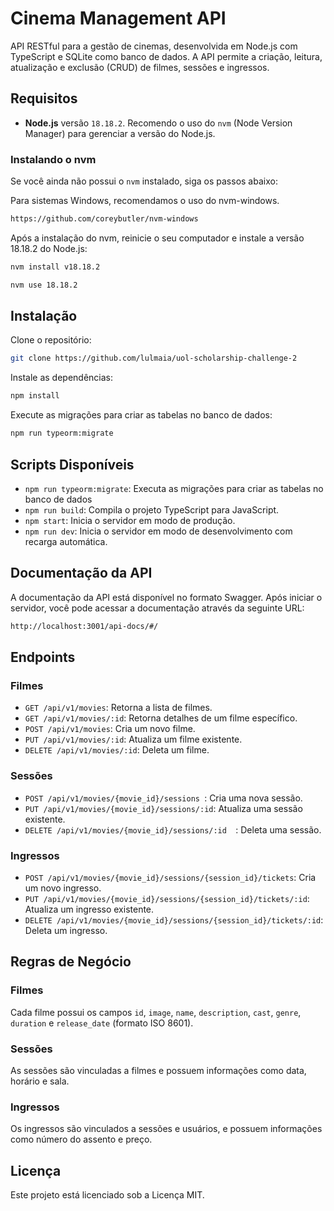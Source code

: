 # Cinema Management API

API RESTful para a gestão de cinemas, desenvolvida em Node.js com TypeScript e SQLite como banco de dados. A API permite a criação, leitura, atualização e exclusão (CRUD) de filmes, sessões e ingressos.

## Requisitos

- **Node.js** versão `18.18.2`. Recomendo o uso do `nvm` (Node Version Manager) para gerenciar a versão do Node.js.

### Instalando o nvm

Se você ainda não possui o `nvm` instalado, siga os passos abaixo:

Para sistemas Windows, recomendamos o uso do nvm-windows.

```bash
https://github.com/coreybutler/nvm-windows
```

Após a instalação do nvm, reinicie o seu computador e instale a versão 18.18.2 do Node.js:

```bash
nvm install v18.18.2
```

```bash
nvm use 18.18.2
```

## Instalação

Clone o repositório:

```bash
git clone https://github.com/lulmaia/uol-scholarship-challenge-2
```

Instale as dependências:

```bash
npm install
```

Execute as migrações para criar as tabelas no banco de dados:

```bash
npm run typeorm:migrate
```

## Scripts Disponíveis

- `npm run typeorm:migrate`: Executa as migrações para criar as tabelas no banco de dados
- `npm run build`: Compila o projeto TypeScript para JavaScript.
- `npm start`: Inicia o servidor em modo de produção.
- `npm run dev`: Inicia o servidor em modo de desenvolvimento com recarga automática.

## Documentação da API

A documentação da API está disponível no formato Swagger. Após iniciar o servidor, você pode acessar a documentação através da seguinte URL:

```bash
http://localhost:3001/api-docs/#/
```

## Endpoints

### Filmes

- `GET /api/v1/movies`: Retorna a lista de filmes.
- `GET /api/v1/movies/:id`: Retorna detalhes de um filme específico.
- `POST /api/v1/movies`: Cria um novo filme.
- `PUT /api/v1/movies/:id`: Atualiza um filme existente.
- `DELETE /api/v1/movies/:id`: Deleta um filme.

### Sessões

- `POST /api/v1/movies/{movie_id}/sessions `: Cria uma nova sessão.
- `PUT /api/v1/movies/{movie_id}/sessions/:id`: Atualiza uma sessão existente.
- `DELETE /api/v1/movies/{movie_id}/sessions/:id  `: Deleta uma sessão.

### Ingressos

- `POST /api/v1/movies/{movie_id}/sessions/{session_id}/tickets`: Cria um novo ingresso.
- `PUT /api/v1/movies/{movie_id}/sessions/{session_id}/tickets/:id`: Atualiza um ingresso existente.
- `DELETE /api/v1/movies/{movie_id}/sessions/{session_id}/tickets/:id`: Deleta um ingresso.

## Regras de Negócio

### Filmes

Cada filme possui os campos `id`, `image`, `name`, `description`, `cast`, `genre`, `duration` e `release_date` (formato ISO 8601).

### Sessões

As sessões são vinculadas a filmes e possuem informações como data, horário e sala.

### Ingressos

Os ingressos são vinculados a sessões e usuários, e possuem informações como número do assento e preço.

## Licença

Este projeto está licenciado sob a Licença MIT.
